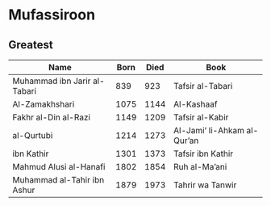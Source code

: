 # Mufassiroon
## Greatest

| Name                         | Born | Died | Book                        |
| ---------------------------- | ---- | ---- | --------------------------- |
| Muhammad ibn Jarir al-Tabari | 839  | 923  | Tafsir al-Tabari            |
| Al-Zamakhshari               | 1075 | 1144 | Al-Kashaaf                  |
| Fakhr al-Din al-Razi         | 1149 | 1209 | Tafsir al-Kabir             |
| al-Qurtubi                   | 1214 | 1273 | Al-Jami’ li-Ahkam al-Qur’an |
| ibn Kathir                   | 1301 | 1373 | Tafsir ibn Kathir           |
| Mahmud Alusi al-Hanafi       | 1802 | 1854 | Ruh al-Ma’ani               |
| Muhammad al-Tahir ibn Ashur  | 1879 | 1973 | Tahrir wa Tanwir            |
